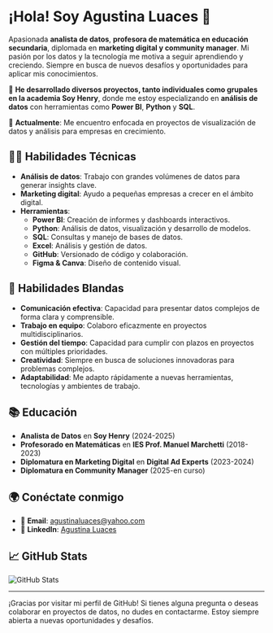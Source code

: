 # ¡Hola! Soy Agustina Luaces 👋

Apasionada **analista de datos**, **profesora de matemática en educación secundaria**, diplomada en **marketing digital y community manager**. Mi pasión por los datos y la tecnología me motiva a seguir aprendiendo y creciendo. Siempre en busca de nuevos desafíos y oportunidades para aplicar mis conocimientos.

🚀 **He desarrollado diversos proyectos, tanto individuales como grupales en la academia Soy Henry**, donde me estoy especializando en **análisis de datos** con herramientas como **Power BI**, **Python** y **SQL**. 

🌱 **Actualmente**: Me encuentro enfocada en proyectos de visualización de datos y análisis para empresas en crecimiento.

## 🧑‍💻 Habilidades Técnicas
- **Análisis de datos**: Trabajo con grandes volúmenes de datos para generar insights clave.
- **Marketing digital**: Ayudo a pequeñas empresas a crecer en el ámbito digital.
- **Herramientas**:
  - **Power BI**: Creación de informes y dashboards interactivos.
  - **Python**: Análisis de datos, visualización y desarrollo de modelos.
  - **SQL**: Consultas y manejo de bases de datos.
  - **Excel**: Análisis y gestión de datos.
  - **GitHub**: Versionado de código y colaboración.
  - **Figma & Canva**: Diseño de contenido visual.

## 🌟 Habilidades Blandas
- **Comunicación efectiva**: Capacidad para presentar datos complejos de forma clara y comprensible.
- **Trabajo en equipo**: Colaboro eficazmente en proyectos multidisciplinarios.
- **Gestión del tiempo**: Capacidad para cumplir con plazos en proyectos con múltiples prioridades.
- **Creatividad**: Siempre en busca de soluciones innovadoras para problemas complejos.
- **Adaptabilidad**: Me adapto rápidamente a nuevas herramientas, tecnologías y ambientes de trabajo.

## 📚 Educación
- **Analista de Datos** en **Soy Henry** (2024-2025)
- **Profesorado en Matemáticas** en **IES Prof. Manuel Marchetti** (2018-2023)
- **Diplomatura en Marketing Digital** en **Digital Ad Experts** (2023-2024)
- **Diplomatura en Community Manager** (2025-en curso)

## 🌍 Conéctate conmigo
- 📧 **Email**: [agustinaluaces@yahoo.com](mailto:agustinaluaces@yahoo.com)
- 📱 **LinkedIn**: [Agustina Luaces](https://www.linkedin.com/in/agustina-maria-luaces-perez-a3462b293/)

## 📈 GitHub Stats
![GitHub Stats](https://github-readme-stats.vercel.app/api?username=Aagustina-luaces&show_icons=true&count_private=true&hide_title=true)

---

¡Gracias por visitar mi perfil de GitHub! Si tienes alguna pregunta o deseas colaborar en proyectos de datos, no dudes en contactarme. Estoy siempre abierta a nuevas oportunidades y desafíos.

